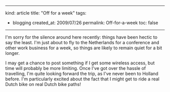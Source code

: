 -----
kind: article
title: "Off for a week"
tags:
- blogging
created_at: 2009/07/26
permalink: Off-for-a-week
toc: false
-----

<p>I'm sorry for the silence around here recently: things have been hectic to say the least. I'm just about to fly to the Netherlands for a conference and other work business for a week, so things are likely to remain quiet for a bit longer.</p>

<p>I may get a chance to post something if I get some wireless access, but time will probably be more limiting. Once I've got over the hassle of travelling, I'm quite looking forward the trip, as I've never been to Holland before. I'm particularly excited about the fact that I might get to ride a real Dutch bike on real Dutch bike paths!</p>



